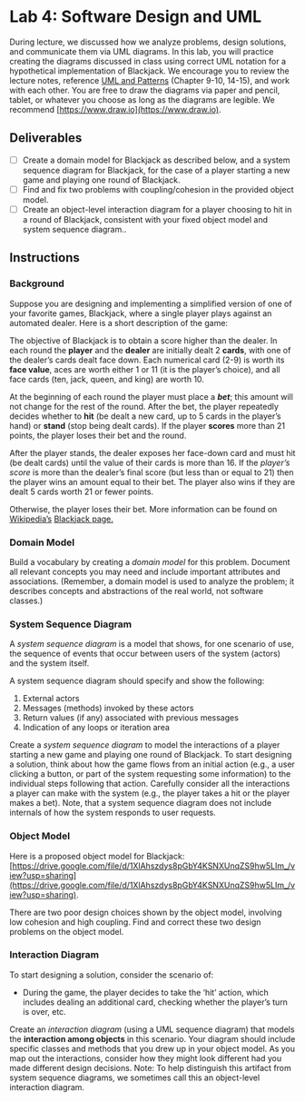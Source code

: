 # Lab 4: Software Design and UML

During lecture, we discussed how we analyze problems, design solutions, and communicate them via UML diagrams. In this lab, you will practice creating the diagrams discussed in class using correct UML notation for a hypothetical implementation of Blackjack. We encourage you to review the lecture notes, reference [UML and Patterns](https://cmu.primo.exlibrisgroup.com/discovery/fulldisplay?context=L&vid=01CMU_INST:01CMU&search_scope=MyInst_and_CI&tab=Everything&docid=alma991019576227704436) (Chapter 9-10, 14-15), and work with each other. You are free to draw the diagrams via paper and pencil, tablet, or whatever you choose as long as the diagrams are legible. We recommend [https://www.draw.io](https://www.draw.io).

## Deliverables

- [ ] Create a domain model for Blackjack as described below, and a system sequence diagram for Blackjack, for the case of a player starting a new game and playing one round of Blackjack.
- [ ] Find and fix two problems with coupling/cohesion in the provided object model.
- [ ] Create an object-level interaction diagram for a player choosing to hit in a round of Blackjack, consistent with your fixed object model and system sequence diagram..

## Instructions

### Background
Suppose you are designing and implementing a simplified version of one of your favorite games, Blackjack, where a single player plays against an automated dealer. 
Here is a short description of the game: 

   The objective of Blackjack is to obtain a score higher than the dealer. In each round the **player** and the **dealer** are initially dealt 2 **cards**, with one of the dealer’s cards dealt face down. Each numerical card (2-9) is worth its **face value**, aces are worth either 1 or 11 (it is the player’s choice), and all face cards (ten, jack, queen, and king) are worth 10. 
   
   At the beginning of each round the player must place a **_bet_**; this amount will not change for the rest of the round. After the bet, the player repeatedly decides whether to **hit** (be dealt a new card, up to 5 cards in the player’s hand) or **stand** (stop being dealt cards). If the player **scores** more than 21 points, the player loses their bet and the round. 
   
   After the player stands, the dealer exposes her face-down card and must hit (be dealt cards) until the value of their cards is more than 16. If the _player’s score_ is more than the dealer’s final score (but less than or equal to 21) then the player wins an amount equal to their bet. The player also wins if they are dealt 5 cards worth 21 or fewer points. 
   
   Otherwise, the player loses their bet. More information can be found on<span style="text-decoration:underline;"> Wikipedia’s</span> <span style="text-decoration:underline;">Blackjack page.</span>

### Domain Model 

Build a vocabulary by creating a _domain model_ for this problem. Document all relevant concepts you may need and include important attributes and associations. (Remember, a domain model is used to analyze the problem; it describes concepts and abstractions of the real world, not software classes.) 

### System Sequence Diagram

A _system sequence diagram_ is a model that shows, for one scenario of use, the sequence of events that occur between users of the system (actors) and the system itself. 


A system sequence diagram should specify and show the following: 

  1. External actors 
  2. Messages (methods) invoked by these actors 
  3. Return values (if any) associated with previous messages 
  4. Indication of any loops or iteration area 

Create a _system sequence diagram_ to model the interactions of a player starting a new game and playing one round of Blackjack. To start designing a solution, think about how the game flows from an initial action (e.g., a user clicking a button, or part of the system requesting some information) to the individual steps following that action. Carefully consider all the interactions a player can make with the system (e.g., the player takes a hit or the player makes a bet). Note, that a system sequence diagram does not include internals of how the system responds to user requests.


### Object Model

Here is a proposed object model for Blackjack: [https://drive.google.com/file/d/1XlAhszdys8pGbY4KSNXUnqZS9hw5LIm_/view?usp=sharing](https://drive.google.com/file/d/1XlAhszdys8pGbY4KSNXUnqZS9hw5LIm_/view?usp=sharing).

There are two poor design choices shown by the object model, involving low cohesion and high coupling. Find and correct these two design problems on the object model.

### Interaction Diagram

To start designing a solution, consider the scenario of:

* During the game, the player decides to take the ‘hit’ action, which includes dealing an additional card, checking whether the player’s turn is over, etc.

Create an _interaction diagram_ (using a UML sequence diagram) that models the **interaction among objects** in this scenario. Your diagram should include specific classes and methods that you drew up in your object model. As you map out the interactions, consider how they might look different had you made different design decisions. Note: To help distinguish this artifact from system sequence diagrams, we sometimes call this an object-level interaction diagram. 
